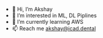 - 👋 Hi, I’m Akshay
- 👀 I’m interested in ML, DL Piplines
- 🌱 I’m currently learning AWS
- 📫 Reach me akshay@icad.dental

